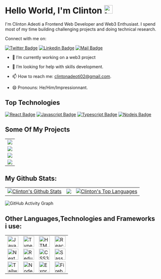 # Hello World, I'm Clinton <img src="https://user-images.githubusercontent.com/1303154/88677602-1635ba80-d120-11ea-84d8-d263ba5fc3c0.gif" width="28px" height="28px" alt="hi">

I'm Clinton Adeoti a Frontend Web Developer and Web3 Enthusiast. I spend most of my time building challenging projects and doing technical research.

 Connect with me on:

[![Twitter Badge](https://img.shields.io/badge/-@clinton_lynx-1ca0f1?style=flat&labelColor=1ca0f1&logo=twitter&logoColor=white&link=https://twitter.com/clinton_lynx)](https://twitter.com/clinton_lynx)  [![Linkedin Badge](https://img.shields.io/badge/-clintonlynx-0e76a8?style=flat&labelColor=0e76a8&logo=linkedin&logoColor=white)](https://www.linkedin.com/in/clintonlynx/)  [![Mail Badge](https://img.shields.io/badge/-clintonadeoti-c0392b?style=flat&labelColor=c0392b&logo=gmail&logoColor=white)](mailto:clintonadeoti02@gmail.com)

<!-- TODO: Add last video link -->

- 🔭 I’m currently working on a web3 project

- 🤔 I’m looking for help with skills development.
- 📫 How to reach me: clintonadeoti02@gmail.com.
- 😄 Pronouns: He/Him/Impressionnant.


## Top Technologies

<!-- TODO: Make technologies links takes you to repositories -->

[![React Badge](https://img.shields.io/badge/-React-61DBFB?style=for-the-badge&labelColor=black&logo=react&logoColor=61DBFB)](#) [![Javascript Badge](https://img.shields.io/badge/-Javascript-F0DB4F?style=for-the-badge&labelColor=black&logo=javascript&logoColor=F0DB4F)](#) [![Typescript Badge](https://img.shields.io/badge/-Typescript-007acc?style=for-the-badge&labelColor=black&logo=typescript&logoColor=007acc)](#) [![Nodejs Badge](https://img.shields.io/badge/-Nodejs-3C873A?style=for-the-badge&labelColor=black&logo=node.js&logoColor=3C873A)](#) 




## Some Of  My Projects
<table>
  <tr>
    <td>
      <a href="https://github.com/clinton-lynx/cryptomaniac"><img src="https://github-readme-stats.vercel.app/api/pin/?username=clinton-lynx&repo=cryptomaniac" /></a>
    </td>
  </tr>
  <tr>
    <td>
      <a href="https://github.com/clinton-lynx/linkify"><img src="https://github-readme-stats.vercel.app/api/pin/?username=clinton-lynx&repo=linkify" /></a>
    </td>
  </tr>
  <tr>
    <td>
      <a href="https://github.com/clinton-lynx/homeplus"><img src="https://github-readme-stats.vercel.app/api/pin/?username=clinton-lynx&repo=homeplus" /></a>
    </td>
  </tr>
  <tr>
    <td>
      <a href="https://github.com/clinton-lynx/buycoins"><img src="https://github-readme-stats.vercel.app/api/pin/?username=clinton-lynx&repo=buy-coins" /></a>
    </td>
  </tr>
</table>


## My Github Stats:

<table>
  <tr>
    <td>
       <a href="https://github.com/clinton-lynx"><img alt="Clinton's Github Stats" src="https://github-readme-stats.vercel.app/api?username=clinton-lynx&show_icons=true&count_private=true&theme=react&hide_border=true&bg_color=1d2a3a" /></a>
    </td>
    <td>
       <a href="http://www.github.com/clinton-lynx"><img src="https://github-readme-streak-stats.herokuapp.com/?user=clinton-lynx&stroke=ffffff&background=1d2a3a&ring=5BCDEC&fire=5BCDEC&currStreakNum=ffffff&currStreakLabel=5BCDEC&sideNums=ffffff&sideLabels=ffffff&dates=ffffff&hide_border=true" /></a>
    </td>
    <td>
      <a href="https://github.com/clinton-lynx"><img alt="Clinton's Top Languages" src="https://github-readme-stats.vercel.app/api/top-langs/?username=clinton-lynx&langs_count=8&count_private=true&layout=compact&theme=react&hide_border=true&bg_color=1d2a3a"/></a>
    </td>
  </tr>
</table>



![GitHub Activity Graph](https://activity-graph.herokuapp.com/graph?username=clinton-lynx&bg_color=1d2a3a&color=5BCDEC&line=5BCDEC&point=FFFFFF&hide_border=true)

## Other Languages,Technologies and Frameworks  i use:
  <table>
    <tr>
  <td>
    <a href="https://developer.mozilla.org/en-US/docs/Web/JavaScript" target="_blank" rel="noreferrer">
      <img src="https://raw.githubusercontent.com/danielcranney/readme-generator/main/public/icons/skills/javascript-colored.svg" width="36" height="36" alt="JavaScript" />
    </a>
  </td>
    
  <td>
    <a href="https://www.typescriptlang.org/" target="_blank" rel="noreferrer">
      <img src="https://raw.githubusercontent.com/danielcranney/readme-generator/main/public/icons/skills/typescript-colored.svg" width="36" height="36" alt="TypeScript" />
    </a>
  </td>
  
  <td>
    <a href="https://developer.mozilla.org/en-US/docs/Glossary/HTML5" target="_blank" rel="noreferrer">
      <img src="https://raw.githubusercontent.com/danielcranney/readme-generator/main/public/icons/skills/html5-colored.svg" width="36" height="36" alt="HTML5" />
    </a>
  </td>
  
  <td>
    <a href="https://reactjs.org/" target="_blank" rel="noreferrer">
      <img src="https://raw.githubusercontent.com/danielcranney/readme-generator/main/public/icons/skills/react-colored.svg" width="36" height="36" alt="React" />
    </a>
  </td>
</tr>
  <tr>
    <td>
      <a href="https://nextjs.org/docs" target="_blank" rel="noreferrer">
        <img src="https://raw.githubusercontent.com/danielcranney/readme-generator/main/public/icons/skills/nextjs-colored.svg" width="36" height="36" alt="NextJs" />
      </a>
    </td>
    <td>
      <a href="https://redux.js.org/" target="_blank" rel="noreferrer">
        <img src="https://raw.githubusercontent.com/danielcranney/readme-generator/main/public/icons/skills/redux-colored.svg" width="36" height="36" alt="Redux" />
      </a>
    </td>
    <td>
      <a href="https://www.w3.org/TR/CSS/#css" target="_blank" rel="noreferrer">
        <img src="https://raw.githubusercontent.com/danielcranney/readme-generator/main/public/icons/skills/css3-colored.svg" width="36" height="36" alt="CSS3" />
      </a>
    </td>
    <td>
      <a href="https://sass-lang.com/" target="_blank" rel="noreferrer">
        <img src="https://raw.githubusercontent.com/danielcranney/readme-generator/main/public/icons/skills/sass-colored.svg" width="36" height="36" alt="Sass" />
      </a>
    </td>
  </tr>
  <tr>
    <td>
      <a href="https://tailwindcss.com/" target="_blank" rel="noreferrer">
        <img src="https://raw.githubusercontent.com/danielcranney/readme-generator/main/public/icons/skills/tailwindcss-colored.svg" width="36" height="36" alt="TailwindCSS" />
      </a>
    </td>
    <td>
      <a href="https://nodejs.org/en/" target="_blank" rel="noreferrer">
        <img src="https://raw.githubusercontent.com/danielcranney/readme-generator/main/public/icons/skills/nodejs-colored.svg" width="36" height="36" alt="NodeJS" />
      </a>
    </td>
    <td>
      <a href="https://expressjs.com/" target="_blank" rel="noreferrer">
        <img src="https://raw.githubusercontent.com/danielcranney/readme-generator/main/public/icons/skills/express-colored.svg" width="36" height="36" alt="Express" />
      </a>
    </td>
    <td>
      <a href="https://firebase.google.com/" target="_blank" rel="noreferrer">
        <img src="https://raw.githubusercontent.com/danielcranney/readme-generator/main/public/icons/skills/firebase-colored.svg" width="36" height="36" alt="Firebase" />
        </a>
    </td>
  </tr>
 
  </table>


